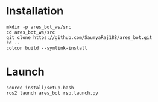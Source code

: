 # Installation

```
mkdir -p ares_bot_ws/src
cd ares_bot_ws/src
git clone https://github.com/SaumyaRaj188/ares_bot.git
cd ..
colcon build --symlink-install
```


# Launch

```
source install/setup.bash
ros2 launch ares_bot rsp.launch.py
```
